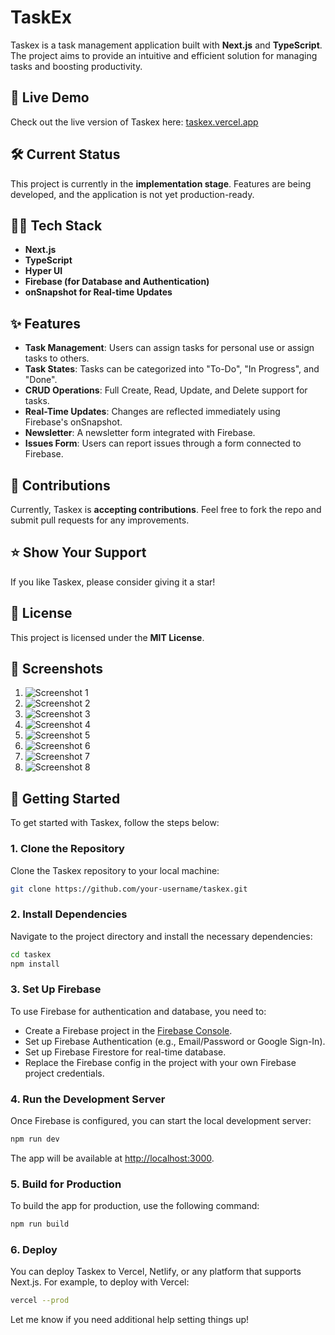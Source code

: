 
# TaskEx  

Taskex is a task management application built with **Next.js** and **TypeScript**. The project aims to provide an intuitive and efficient solution for managing tasks and boosting productivity.  

## 🚀 Live Demo  
Check out the live version of Taskex here: [taskex.vercel.app](https://taskex.vercel.app)  

## 🛠️ Current Status  
This project is currently in the **implementation stage**. Features are being developed, and the application is not yet production-ready.  

## 🧑‍💻 Tech Stack  
- **Next.js**  
- **TypeScript**  
- **Hyper UI**  
- **Firebase (for Database and Authentication)**  
- **onSnapshot for Real-time Updates**

## ✨ Features
- **Task Management**: Users can assign tasks for personal use or assign tasks to others.  
- **Task States**: Tasks can be categorized into "To-Do", "In Progress", and "Done".  
- **CRUD Operations**: Full Create, Read, Update, and Delete support for tasks.  
- **Real-Time Updates**: Changes are reflected immediately using Firebase's onSnapshot.  
- **Newsletter**: A newsletter form integrated with Firebase.  
- **Issues Form**: Users can report issues through a form connected to Firebase.  

## 🤝 Contributions  
Currently, Taskex is **accepting contributions**. Feel free to fork the repo and submit pull requests for any improvements.  

## ⭐️ Show Your Support  
If you like Taskex, please consider giving it a star!  

## 📄 License  
This project is licensed under the **MIT License**.  

## 📸 Screenshots

1. ![Screenshot 1](public/s1.png)
2. ![Screenshot 2](public/s2.png)
3. ![Screenshot 3](public/s3.png)
4. ![Screenshot 4](public/s4.png)
5. ![Screenshot 5](public/s5.png)
6. ![Screenshot 6](public/s6.png)
7. ![Screenshot 7](public/s7.png)
8. ![Screenshot 8](public/s8.png)

## 🚀 Getting Started

To get started with Taskex, follow the steps below:

### 1. Clone the Repository
Clone the Taskex repository to your local machine:
```bash
git clone https://github.com/your-username/taskex.git
```

### 2. Install Dependencies
Navigate to the project directory and install the necessary dependencies:
```bash
cd taskex
npm install
```

### 3. Set Up Firebase
To use Firebase for authentication and database, you need to:
- Create a Firebase project in the [Firebase Console](https://console.firebase.google.com/).
- Set up Firebase Authentication (e.g., Email/Password or Google Sign-In).
- Set up Firebase Firestore for real-time database.
- Replace the Firebase config in the project with your own Firebase project credentials.

### 4. Run the Development Server
Once Firebase is configured, you can start the local development server:
```bash
npm run dev
```
The app will be available at [http://localhost:3000](http://localhost:3000).

### 5. Build for Production
To build the app for production, use the following command:
```bash
npm run build
```

### 6. Deploy
You can deploy Taskex to Vercel, Netlify, or any platform that supports Next.js. For example, to deploy with Vercel:
```bash
vercel --prod
```

Let me know if you need additional help setting things up!
